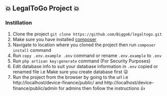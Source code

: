 ## :collision: LegalToGo Project :collision:

### Instillation

1. Clone the project `git clone https://github.com/Biggo6/legaltogo.git`
2. Make sure you have installed [composer](https://www.getcomposer.org) 
3. Navigate to location where you cloned the project then run `composer install` command
4. Run `copy .env.example .env` command or rename `.env.example` to `.env`
5. Run `php artisan key:generate` command (For Security Purposes)
6. Edit database info to suit your database information in `.env` copied or renamed file i.e Make sure you create database first :stuck_out_tongue_winking_eye:
7. Run the project from the browser by going to the url i.e http://localhost/device-finance/public/ and http://localhost/device-finance/public/admin for admins then follow the instructions  :thumbsup:
